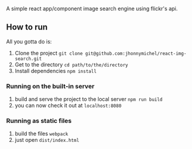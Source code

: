 A simple react app/component image search engine using flickr's api.

## How to run
All you gotta do is:

1. Clone the project `git clone git@github.com:jhonnymichel/react-img-search.git`
2. Get to the directory `cd path/to/the/directory`
3. Install dependencies `npm install`

### Running on the built-in server
1. build and serve the project to the local server `npm run build`
2. you can now check it out at `localhost:8080`

### Running as static files
1. build the files `webpack`
2. just open `dist/index.html`
